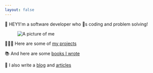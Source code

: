 ```yaml
---
layout: false
---
```


<div class="two-column grid">
<div class="align-vertical">
    <p class="text-m gradient-text text-center">
    <span class="block brand-font bold text-xl">👋 HEY!</span>I'm a software developer who 💜s coding and problem solving!
    </p>
</div>
<figure class="align-vertical">
    <img src="/images/muppet.webp" alt="A picture of me" class="daz dropshadow">
</figure>
</div>

<div class="text-center">

👨🏼‍💻 Here are some of [my projects](/projects)

📚 And here are some [books I wrote](/books)

📝 I also write a [blog](/blog) and [ articles](https://www.sitepoint.com/author/djones/)

</div>
